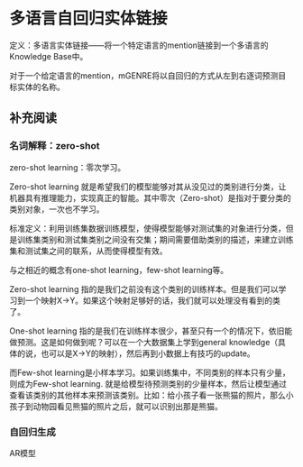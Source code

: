 # 多语言自回归实体链接

定义：多语言实体链接——将一个特定语言的mention链接到一个多语言的Knowledge Base中。

对于一个给定语言的mention，mGENRE将以自回归的方式从左到右逐词预测目标实体的名称。

## 补充阅读

### 名词解释：zero-shot

zero-shot learning：零次学习。

Zero-shot learning 就是希望我们的模型能够对其从没见过的类别进行分类，让机器具有推理能力，实现真正的智能。其中零次（Zero-shot）是指对于要分类的类别对象，一次也不学习。

标准定义：利用训练集数据训练模型，使得模型能够对测试集的对象进行分类，但是训练集类别和测试集类别之间没有交集；期间需要借助类别的描述，来建立训练集和测试集之间的联系，从而使得模型有效。

与之相近的概念有one-shot learning，few-shot learning等。

Zero-shot learning 指的是我们之前没有这个类别的训练样本。但是我们可以学习到一个映射X->Y。如果这个映射足够好的话，我们就可以处理没有看到的类了。

One-shot learning 指的是我们在训练样本很少，甚至只有一个的情况下，依旧能做预测。这是如何做到呢？可以在一个大数据集上学到general knowledge（具体的说，也可以是X->Y的映射），然后再到小数据上有技巧的update。

而Few-shot learning是小样本学习。如果训练集中，不同类别的样本只有少量，则成为Few-shot learning.
就是给模型待预测类别的少量样本，然后让模型通过查看该类别的其他样本来预测该类别。比如：给小孩子看一张熊猫的照片，那么小孩子到动物园看见熊猫的照片之后，就可以识别出那是熊猫。

### 自回归生成

AR模型